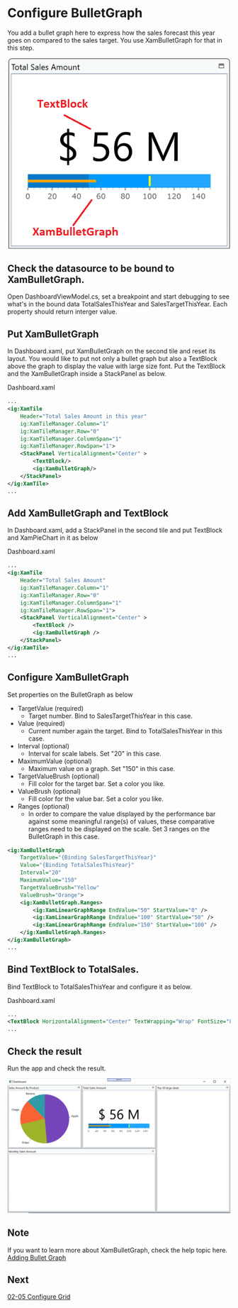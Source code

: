 # Configure BulletGraph

You add a bullet graph here to express how the sales forecast this year goes on compared to the sales target. You use XamBulletGraph for that in this step.

![](../assets/03-04-00.png)

## Check the datasource to be bound to XamBulletGraph.

Open DashboardViewModel.cs, set a breakpoint and start debugging to see what's in the bound data TotalSalesThisYear and SalesTargetThisYear. Each property should return interger value.

## Put XamBulletGraph

In Dashboard.xaml, put XamBulletGraph on the second tile and reset its layout. You would like to put not only a bullet graph but also a TextBlock above the graph to display the value with large size font. Put the TextBlock and the XamBulletGraph inside a StackPanel as below.

Dashboard.xaml

```xml
...
<ig:XamTile
    Header="Total Sales Amount in this year"
    ig:XamTileManager.Column="1"
    ig:XamTileManager.Row="0" 
    ig:XamTileManager.ColumnSpan="1"
    ig:XamTileManager.RowSpan="1">
    <StackPanel VerticalAlignment="Center" >
        <TextBlock/>
        <ig:XamBulletGraph/>
    </StackPanel>
</ig:XamTile>
...
```

## Add XamBulletGraph and TextBlock

In Dashboard.xaml, add a StackPanel in the second tile and put TextBlock and XamPieChart in it as below

Dashboard.xaml

```xml
...
<ig:XamTile
    Header="Total Sales Amount"
    ig:XamTileManager.Column="1"
    ig:XamTileManager.Row="0" 
    ig:XamTileManager.ColumnSpan="1"
    ig:XamTileManager.RowSpan="1">
    <StackPanel VerticalAlignment="Center" >
        <TextBlock />
        <ig:XamBulletGraph />
    </StackPanel>
</ig:XamTile>
...
```

## Configure XamBulletGraph

Set properties on the BulletGraph as below

- TargetValue (required)
    - Target number. Bind to SalesTargetThisYear in this case.
- Value (required)
    - Current number again the target. Bind to TotalSalesThisYear in this case.
- Interval (optional)
    - Interval for scale labels. Set "20" in this case.
- MaximumValue (optional)
    - Maximum value on a graph. Set "150" in this case.
- TargetValueBrush (optional)
    - Fill color for the target bar. Set a color you like.
- ValueBrush (optional)
    - Fill color for the value bar. Set a color you like.
- Ranges (optional)
    - In order to compare the value displayed by the performance bar against some meaningful range(s) of values, these comparative ranges need to be displayed on the scale. Set 3 ranges on the BulletGraph in this case.

```xml
<ig:XamBulletGraph 
    TargetValue="{Binding SalesTargetThisYear}" 
    Value="{Binding TotalSalesThisYear}" 
    Interval="20" 
    MaximumValue="150" 
    TargetValueBrush="Yellow" 
    ValueBrush="Orange">
    <ig:XamBulletGraph.Ranges>
        <ig:XamLinearGraphRange EndValue="50" StartValue="0" />
        <ig:XamLinearGraphRange EndValue="100" StartValue="50" />
        <ig:XamLinearGraphRange EndValue="150" StartValue="100" />
    </ig:XamBulletGraph.Ranges>
</ig:XamBulletGraph>
...
```

## Bind TextBlock to TotalSales.

Bind TextBlock to TotalSalesThisYear and configure it as below.

Dashboard.xaml

```xml
...
<TextBlock HorizontalAlignment="Center" TextWrapping="Wrap" FontSize="80" Text="{Binding Path=TotalSalesThisYear, StringFormat= $ {0} M }"/>
...
```

## Check the result

Run the app and check the result.

![](../assets/03-04-01.png)

## Note
If you want to learn more about XamBulletGraph, check the help topic here.
[Adding Bullet Graph](https://www.infragistics.com/help/wpf/bulletgraph-adding)

## Next
[02-05 Configure Grid](02-05-Configure-Grid.md)
